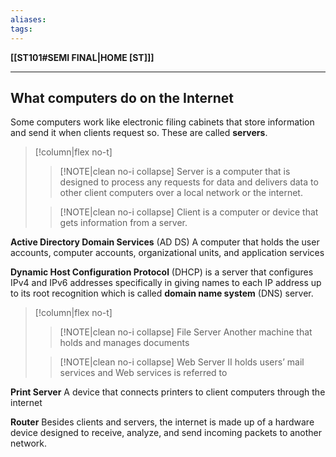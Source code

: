 ```yaml
---
aliases:
tags:
---
```

**[[ST101#SEMI FINAL|HOME [ST]]]**

---
## What computers do on the Internet
Some computers work like electronic filing cabinets that store information and send it when clients request so. These are called **servers**.
>[!column|flex no-t]
>>[!NOTE|clean no-i collapse] Server
>> is a computer that is designed to process any requests for data and delivers data to other client computers over a local network or the internet.
>
>>[!NOTE|clean no-i collapse] Client
>> is a computer or device that gets information from a server.

**Active Directory Domain Services** (AD DS)
A computer that holds the user accounts, computer accounts, organizational units, and application services

**Dynamic Host Configuration Protocol** (DHCP)
is a server that configures IPv4 and IPv6 addresses specifically in giving names to each IP address up to its root recognition which is called **domain name system** (DNS) server.

>[!column|flex no-t]
>>[!NOTE|clean no-i collapse] File Server
>> Another machine that holds and manages documents
>
>>[!NOTE|clean no-i collapse] Web Server II
>> holds users’ mail services and Web services is referred to

**Print Server**
A device that connects printers to client computers through the internet

**Router**
Besides clients and servers, the internet is made up of a hardware device designed to receive, analyze, and send incoming packets to another network.